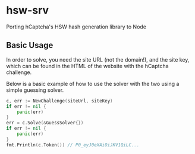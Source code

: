 # hsw-srv

Porting hCaptcha's HSW hash generation library to Node

## Basic Usage

In order to solve, you need the site URL (not the domain!), and the site key, which can be found 
in the HTML of the website with the hCaptcha challenge.

Below is a basic example of how to use the solver with the two using a simple guessing solver.
```go
c, err := NewChallenge(siteUrl, siteKey)
if err != nil {
    panic(err)
}
err = c.Solve(&GuessSolver{})
if err != nil {
    panic(err)
}
fmt.Println(c.Token()) // P0_eyJ0eXAiOiJKV1QiLC...
```
